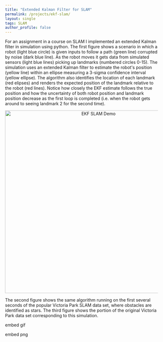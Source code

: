 ```yaml
---
title: "Extended Kalman Filter for SLAM"
permalink: /projects/ekf-slam/
layout: single
tags: SLAM
author_profile: false
---
```


For an assignment in a course on SLAM I implemented an extended Kalman filter in simulation using python. The first figure shows a scenario in which a robot (light blue circle) is given inputs to follow a path (green line) corrupted by noise (dark blue line). As the robot moves it gets data from simulated sensors (light blue lines) picking up landmarks (numbered circles 0-15). The simulation uses an extended Kalman filter to estimate the robot's position (yellow line) within an ellipse measuring a 3-sigma confidence interval (yellow ellipse). The algorithm also identifies the location of each landmark (red elipses) and renders the expected position of the landmark relative to the robot (red lines). Notice how closely the EKF estimate follows the true position and how the uncertainty of both robot position and landmark position decrease as the first loop is completed (i.e. when the robot gets around to seeing landmark 2 for the second time).

<p align="center">
  <img src="{{ site.baseurl }}/assets/images/ekf-task-1.gif" width="600" alt="EKF SLAM Demo">
</p>

The second figure shows the same algorithm running on the first several seconds of the popular Victoria Park SLAM data set, where obstacles are identified as stars. The third figure shows the portion of the original Victoria Park data set corresponding to this simulation.

embed gif

embed png
